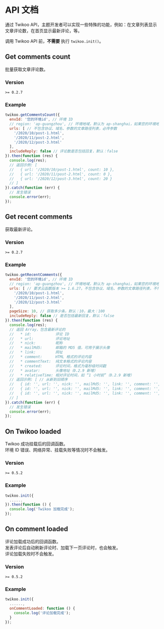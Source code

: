 # API 文档

通过 Twikoo API，主题开发者可以实现一些特殊的功能，例如：在文章列表显示文章评论数，在首页显示最新评论，等。

调用 Twikoo API 前，**不需要** 执行 `twikoo.init()`。

## Get comments count

批量获取文章评论数。

### Version

`>= 0.2.7`

### Example

``` js
twikoo.getCommentsCount({
  envId: '您的环境id', // 环境 ID
  // region: 'ap-guangzhou', // 环境地域，默认为 ap-shanghai，如果您的环境地域不是上海，需传此参数
  urls: [ // 不包含协议、域名、参数的文章路径列表，必传参数
    '/2020/10/post-1.html',
    '/2020/11/post-2.html',
    '/2020/12/post-3.html'
  ],
  includeReply: false // 评论数是否包括回复，默认：false
}).then(function (res) {
  console.log(res);
  // 返回示例: [
  //   { url: '/2020/10/post-1.html', count: 10 },
  //   { url: '/2020/11/post-2.html', count: 0 },
  //   { url: '/2020/12/post-3.html', count: 20 }
  // ]
}).catch(function (err) {
  // 发生错误
  console.error(err);
});
```

## Get recent comments

获取最新评论。

### Version

`>= 0.2.7`

### Example

``` js
twikoo.getRecentComments({
  envId: '您的环境id', // 环境 ID
  // region: 'ap-guangzhou', // 环境地域，默认为 ap-shanghai，如果您的环境地域不是上海，需传此参数
  urls: [ // 要求云函数版本 >= 1.6.27。不包含协议、域名、参数的文章路径列表，不传默认获取所有最新评论
    '/2020/10/post-1.html',
    '/2020/11/post-2.html',
    '/2020/12/post-3.html'
  ],
  pageSize: 10, // 获取多少条，默认：10，最大：100
  includeReply: false // 是否包括最新回复，默认：false
}).then(function (res) {
  console.log(res);
  // 返回 Array，包含最新评论的
  //   * id:           评论 ID
  //   * url:          评论地址
  //   * nick:         昵称
  //   * mailMd5:      邮箱的 MD5 值，可用于展示头像
  //   * link:         网址
  //   * comment:      HTML 格式的评论内容
  //   * commentText:  纯文本格式的评论内容
  //   * created:      评论时间，格式为毫秒级时间戳
  //   * avatar:       头像地址（0.2.9 新增）
  //   * relativeTime: 相对评论时间，如 “1 小时前”（0.2.9 新增）
  // 返回示例: [ // 从新到旧顺序
  //   { id: '', url: '', nick: '', mailMd5: '', link: '', comment: '', commentText: '', created: 0 },
  //   { id: '', url: '', nick: '', mailMd5: '', link: '', comment: '', commentText: '', created: 0 },
  //   { id: '', url: '', nick: '', mailMd5: '', link: '', comment: '', commentText: '', created: 0 }
  // ]
}).catch(function (err) {
  // 发生错误
  console.error(err);
});
```

## On Twikoo loaded

Twikoo 成功挂载后的回调函数。<br>
环境 ID 错误、网络异常、挂载失败等情况时不会触发。

### Version

`>= 0.5.2`

### Example

``` js
twikoo.init({
  ......
}).then(function () {
  console.log('Twikoo 加载完成');
});
```

## On comment loaded

评论加载成功后的回调函数。<br>
发表评论后自动刷新评论时、加载下一页评论时，也会触发。<br>
评论加载失败时不会触发。

### Version

`>= 0.5.2`

### Example

``` js
twikoo.init({
  ......,
  onCommentLoaded: function () {
    console.log('评论加载完成');
  }
});
```
